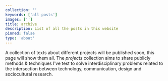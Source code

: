```yaml
---
collection: ''
keywords: ['all posts']
images: ['']
title: archive
description: List of all the posts in this website
pinned: false
type: 'about'
---
```


A collection of texts about different projects will be published soon, this page will show them all. The *projects* collection aims to share publicly methods & techniques I've test to solve interdisciplinary problems related to the intersection between technology, communication, design and sociocultural research.

<content-index />